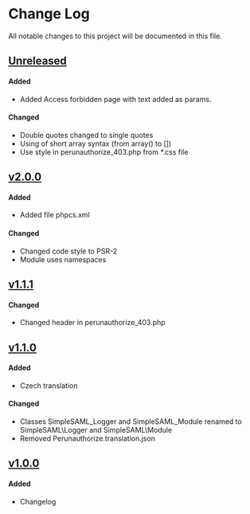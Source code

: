 # Change Log
All notable changes to this project will be documented in this file.

## [Unreleased]
#### Added
- Added Access forbidden page with text added as params.

#### Changed
- Double quotes changed to single quotes
- Using of short array syntax (from array() to [])
- Use style in perunauthorize_403.php from *.css file

## [v2.0.0]
#### Added
- Added file phpcs.xml

#### Changed
- Changed code style to PSR-2
- Module uses namespaces

## [v1.1.1]
#### Changed
- Changed header in perunauthorize_403.php

## [v1.1.0]
#### Added
- Czech translation

#### Changed
- Classes SimpleSAML_Logger and SimpleSAML_Module renamed to SimpleSAML\Logger and SimpleSAML\Module
- Removed Perunauthorize.translation.json

## [v1.0.0]
#### Added
- Changelog

[Unreleased]: https://github.com/CESNET/perunauthorize-simplesamlphp-module/tree/master
[v2.0.0]: https://github.com/CESNET/perunauthorize-simplesamlphp-module/tree/v2.0.0
[v1.1.1]: https://github.com/CESNET/perunauthorize-simplesamlphp-module/tree/v1.1.1
[v1.1.0]: https://github.com/CESNET/perunauthorize-simplesamlphp-module/tree/v1.1.0
[v1.0.0]: https://github.com/CESNET/perunauthorize-simplesamlphp-module/tree/v1.0.0
